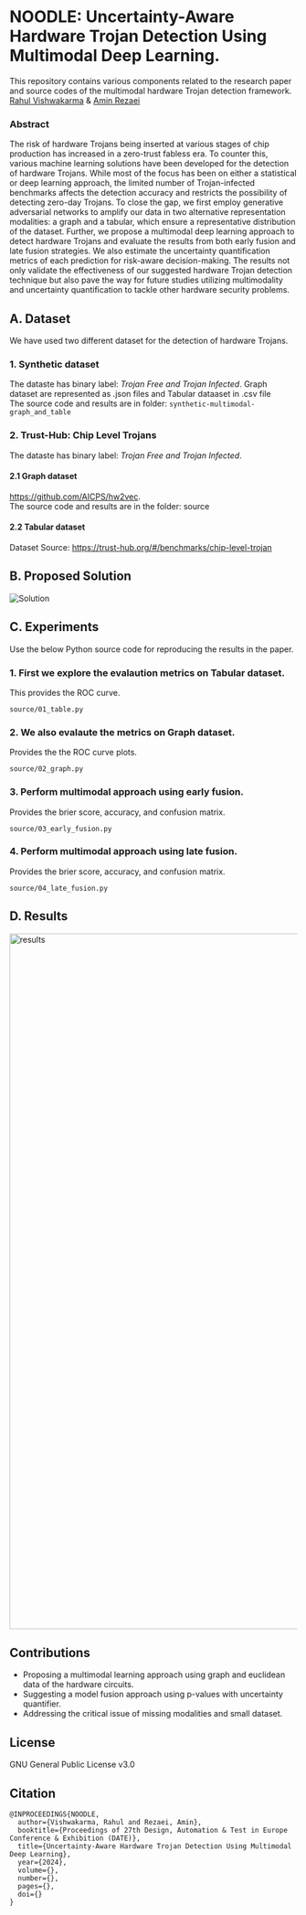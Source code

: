 # NOODLE: Uncertainty-Aware Hardware Trojan Detection Using Multimodal Deep Learning. 
This repository contains various components related to the research paper and source codes of the multimodal hardware Trojan detection framework.  </br>
[Rahul Vishwakarma](https://github.com/rahvis) & [Amin Rezaei](https://github.com/r3zaei) </br>
### Abstract

The risk of hardware Trojans being inserted at various stages of chip production has increased in a zero-trust fabless era. To counter this, various machine learning solutions have been developed for the detection of hardware Trojans. While most of the focus has been on either a statistical or deep learning approach, the limited number of Trojan-infected benchmarks affects the detection accuracy and restricts the possibility of detecting zero-day Trojans. To close the gap, we first employ generative adversarial networks to amplify our data in two alternative representation modalities: a graph and a tabular, which ensure a representative distribution of the dataset. Further, we propose a multimodal deep learning approach to detect hardware Trojans and evaluate the results from both early fusion and late fusion strategies. We also estimate the uncertainty quantification metrics of each prediction for risk-aware decision-making. The results not only validate the effectiveness of our suggested hardware Trojan detection technique but also pave the way for future studies utilizing multimodality and uncertainty quantification to tackle other hardware security problems.

## A. Dataset 
We have used two different dataset for the detection of hardware Trojans. 
### 1. Synthetic dataset
The dataste has binary label: _Trojan Free and Trojan Infected_. 
Graph dataset are represented as .json files and Tabular dataaset in .csv file <br>
The source code and results are in folder: ```synthetic-multimodal-graph_and_table```
### 2. Trust-Hub:  Chip Level Trojans 
The dataste has binary label: _Trojan Free and Trojan Infected_. <br>
#### 2.1 Graph dataset 
https://github.com/AICPS/hw2vec. <br>
The source code and results are in the folder: source
#### 2.2 Tabular dataset
Dataset Source: https://trust-hub.org/#/benchmarks/chip-level-trojan

## B. Proposed Solution 
![Solution](https://github.com/cars-lab-repo/NOODLE/assets/64368687/8e56628b-ec27-4e8a-a87f-dfc164e25dbd)

## C. Experiments
Use the below Python source code for reproducing the results in the paper. 

### 1. First we explore the evalaution metrics on Tabular dataset. 
This provides the ROC curve.
```
source/01_table.py
```

### 2. We also evalaute the metrics on Graph dataset. 
Provides the the ROC curve plots.
```
source/02_graph.py
```
### 3. Perform multimodal approach using early fusion.
Provides the brier score, accuracy, and confusion matrix. 
```
source/03_early_fusion.py
```
### 4. Perform multimodal approach using late fusion.
Provides the brier score, accuracy, and confusion matrix. 
```
source/04_late_fusion.py
```

## D. Results
<img width="1217" alt="results" src="https://github.com/cars-lab-repo/NOODLE/assets/64368687/afb62ccc-eec8-488f-8156-f2ccd8507f41">

## Contributions
- Proposing a multimodal learning approach using graph and euclidean data of the hardware circuits.
- Suggesting a model fusion approach using p-values with uncertainty quantifier.
- Addressing the critical issue of missing modalities and small dataset. 

## License
GNU General Public License v3.0

## Citation
```
@INPROCEEDINGS{NOODLE,
  author={Vishwakarma, Rahul and Rezaei, Amin},
  booktitle={Proceedings of 27th Design, Automation & Test in Europe Conference & Exhibition (DATE)}, 
  title={Uncertainty-Aware Hardware Trojan Detection Using Multimodal Deep Learning}, 
  year={2024},
  volume={},
  number={},
  pages={},
  doi={}
}

